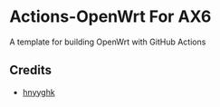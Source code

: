

# Actions-OpenWrt For  AX6



A template for building OpenWrt with GitHub Actions


## Credits

- [hnyyghk](https://github.com/hnyyghk/AX6-Actions-OpenWrt)
